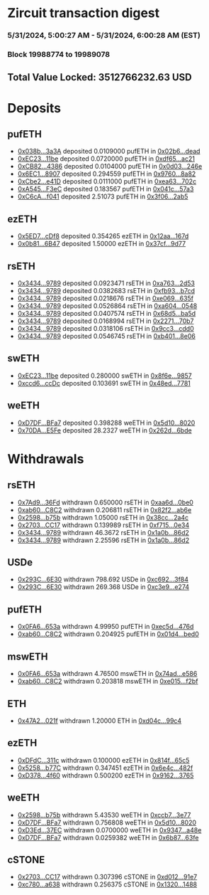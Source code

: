 # Zircuit transaction digest
### 5/31/2024, 5:00:27 AM - 5/31/2024, 6:00:28 AM (EST)
### Block 19988774 to 19989078

## Total Value Locked: 3512766232.63 USD

# Deposits
## pufETH
- [0x038b...3a3A](https://etherscan.io/address/0x038bE1a3d66E1Fe6b7c5BaE44176555cDB3f3a3A) deposited 0.0109000 pufETH in [0x02b6...dead](https://etherscan.io/tx/0x038bE1a3d66E1Fe6b7c5BaE44176555cDB3f3a3A)
- [0xEC23...11be](https://etherscan.io/address/0xEC23e1C26d50657BadBe320E2d6C8f97145111be) deposited 0.0720000 pufETH in [0xdf65...ac21](https://etherscan.io/tx/0xEC23e1C26d50657BadBe320E2d6C8f97145111be)
- [0xCB82...4386](https://etherscan.io/address/0xCB827Ab911D02A35F2De927fab1A7Eca345b4386) deposited 0.0104000 pufETH in [0x0d03...246e](https://etherscan.io/tx/0xCB827Ab911D02A35F2De927fab1A7Eca345b4386)
- [0x6EC1...8907](https://etherscan.io/address/0x6EC1Af6B3ED5F2b1aB8FCB7da048A20B4B098907) deposited 0.294559 pufETH in [0x9760...8a82](https://etherscan.io/tx/0x6EC1Af6B3ED5F2b1aB8FCB7da048A20B4B098907)
- [0xCbe2...e41D](https://etherscan.io/address/0xCbe2EdBde30db4c2AD3020Efe67fe106D887e41D) deposited 0.0111000 pufETH in [0xea63...702c](https://etherscan.io/tx/0xCbe2EdBde30db4c2AD3020Efe67fe106D887e41D)
- [0xA545...F3eC](https://etherscan.io/address/0xA54510fDb3dCD809B1A36d8fc3dBC600F7f6F3eC) deposited 0.183567 pufETH in [0x041c...57a3](https://etherscan.io/tx/0xA54510fDb3dCD809B1A36d8fc3dBC600F7f6F3eC)
- [0xC6cA...f041](https://etherscan.io/address/0xC6cAaf025C30290843AC3A43F83A29AfE7e0f041) deposited 2.51073 pufETH in [0x3f06...2ab5](https://etherscan.io/tx/0xC6cAaf025C30290843AC3A43F83A29AfE7e0f041)
## ezETH
- [0x5ED7...cDf8](https://etherscan.io/address/0x5ED74b957fd198F81A91DEBA94A6a5Cd1B96cDf8) deposited 0.354265 ezETH in [0x12aa...167d](https://etherscan.io/tx/0x5ED74b957fd198F81A91DEBA94A6a5Cd1B96cDf8)
- [0x0b81...6B47](https://etherscan.io/address/0x0b8141D972E69c358a3d83B97e2d4D9f02036B47) deposited 1.50000 ezETH in [0x37cf...9d77](https://etherscan.io/tx/0x0b8141D972E69c358a3d83B97e2d4D9f02036B47)
## rsETH
- [0x3434...9789](https://etherscan.io/address/0x34349c5569e7B846c3558961552D2202760A9789) deposited 0.0923471 rsETH in [0xa763...2d53](https://etherscan.io/tx/0x34349c5569e7B846c3558961552D2202760A9789)
- [0x3434...9789](https://etherscan.io/address/0x34349c5569e7B846c3558961552D2202760A9789) deposited 0.0382683 rsETH in [0xfb93...b7cd](https://etherscan.io/tx/0x34349c5569e7B846c3558961552D2202760A9789)
- [0x3434...9789](https://etherscan.io/address/0x34349c5569e7B846c3558961552D2202760A9789) deposited 0.0218676 rsETH in [0xe069...635f](https://etherscan.io/tx/0x34349c5569e7B846c3558961552D2202760A9789)
- [0x3434...9789](https://etherscan.io/address/0x34349c5569e7B846c3558961552D2202760A9789) deposited 0.0526864 rsETH in [0xa604...0548](https://etherscan.io/tx/0x34349c5569e7B846c3558961552D2202760A9789)
- [0x3434...9789](https://etherscan.io/address/0x34349c5569e7B846c3558961552D2202760A9789) deposited 0.0407574 rsETH in [0x68d5...ba5d](https://etherscan.io/tx/0x34349c5569e7B846c3558961552D2202760A9789)
- [0x3434...9789](https://etherscan.io/address/0x34349c5569e7B846c3558961552D2202760A9789) deposited 0.0168994 rsETH in [0x2271...70b7](https://etherscan.io/tx/0x34349c5569e7B846c3558961552D2202760A9789)
- [0x3434...9789](https://etherscan.io/address/0x34349c5569e7B846c3558961552D2202760A9789) deposited 0.0318106 rsETH in [0x9cc3...cdd0](https://etherscan.io/tx/0x34349c5569e7B846c3558961552D2202760A9789)
- [0x3434...9789](https://etherscan.io/address/0x34349c5569e7B846c3558961552D2202760A9789) deposited 0.0546745 rsETH in [0xb401...8e06](https://etherscan.io/tx/0x34349c5569e7B846c3558961552D2202760A9789)
## swETH
- [0xEC23...11be](https://etherscan.io/address/0xEC23e1C26d50657BadBe320E2d6C8f97145111be) deposited 0.280000 swETH in [0x8f6e...9857](https://etherscan.io/tx/0xEC23e1C26d50657BadBe320E2d6C8f97145111be)
- [0xccd6...ccDc](https://etherscan.io/address/0xccd61609311B6C538b65389424F77d7573f3ccDc) deposited 0.103691 swETH in [0x48ed...7781](https://etherscan.io/tx/0xccd61609311B6C538b65389424F77d7573f3ccDc)
## weETH
- [0xD7DF...BFa7](https://etherscan.io/address/0xD7DF7E085214743530afF339aFC420c7c720BFa7) deposited 0.398288 weETH in [0x5d10...8020](https://etherscan.io/tx/0xD7DF7E085214743530afF339aFC420c7c720BFa7)
- [0x70DA...E5Fe](https://etherscan.io/address/0x70DAaAc436465A0D03e45916FA68DDeE6086E5Fe) deposited 28.2327 weETH in [0x262d...6bde](https://etherscan.io/tx/0x70DAaAc436465A0D03e45916FA68DDeE6086E5Fe)
# Withdrawals
## rsETH
- [0x7Ad9...36Fd](https://etherscan.io/address/0x7Ad9ecD7940b6a49119B6Ce4B14bEC6c4dBd36Fd) withdrawn 0.650000 rsETH in [0xaa6d...0be0](https://etherscan.io/tx/0x7Ad9ecD7940b6a49119B6Ce4B14bEC6c4dBd36Fd)
- [0xab60...C8C2](https://etherscan.io/address/0xab6073bBBEDD8794C6A44FEBd84C26d79857C8C2) withdrawn 0.206811 rsETH in [0x82f2...ab6e](https://etherscan.io/tx/0xab6073bBBEDD8794C6A44FEBd84C26d79857C8C2)
- [0x2598...b75b](https://etherscan.io/address/0x2598b55772F0685156Ff74c44980B8c28344b75b) withdrawn 1.05000 rsETH in [0x38cc...2a4c](https://etherscan.io/tx/0x2598b55772F0685156Ff74c44980B8c28344b75b)
- [0x2703...CC17](https://etherscan.io/address/0x2703207Cd7e5f96a3d04c0F83E52432a8168CC17) withdrawn 0.139989 rsETH in [0xf715...0e34](https://etherscan.io/tx/0x2703207Cd7e5f96a3d04c0F83E52432a8168CC17)
- [0x3434...9789](https://etherscan.io/address/0x34349c5569e7B846c3558961552D2202760A9789) withdrawn 46.3672 rsETH in [0x1a0b...86d2](https://etherscan.io/tx/0x34349c5569e7B846c3558961552D2202760A9789)
- [0x3434...9789](https://etherscan.io/address/0x34349c5569e7B846c3558961552D2202760A9789) withdrawn 2.25596 rsETH in [0x1a0b...86d2](https://etherscan.io/tx/0x34349c5569e7B846c3558961552D2202760A9789)
## USDe
- [0x293C...6E30](https://etherscan.io/address/0x293C6937D8D82e05B01335F7B33FBA0c8e256E30) withdrawn 798.692 USDe in [0xc692...3f84](https://etherscan.io/tx/0x293C6937D8D82e05B01335F7B33FBA0c8e256E30)
- [0x293C...6E30](https://etherscan.io/address/0x293C6937D8D82e05B01335F7B33FBA0c8e256E30) withdrawn 269.368 USDe in [0xc3e9...e274](https://etherscan.io/tx/0x293C6937D8D82e05B01335F7B33FBA0c8e256E30)
## pufETH
- [0x0FA6...653a](https://etherscan.io/address/0x0FA699182DFa78f1A22f8aBd4c93923dce5d653a) withdrawn 4.99950 pufETH in [0xec5d...476d](https://etherscan.io/tx/0x0FA699182DFa78f1A22f8aBd4c93923dce5d653a)
- [0xab60...C8C2](https://etherscan.io/address/0xab6073bBBEDD8794C6A44FEBd84C26d79857C8C2) withdrawn 0.204925 pufETH in [0x01d4...bed0](https://etherscan.io/tx/0xab6073bBBEDD8794C6A44FEBd84C26d79857C8C2)
## mswETH
- [0x0FA6...653a](https://etherscan.io/address/0x0FA699182DFa78f1A22f8aBd4c93923dce5d653a) withdrawn 4.76500 mswETH in [0x74ad...e586](https://etherscan.io/tx/0x0FA699182DFa78f1A22f8aBd4c93923dce5d653a)
- [0xab60...C8C2](https://etherscan.io/address/0xab6073bBBEDD8794C6A44FEBd84C26d79857C8C2) withdrawn 0.203818 mswETH in [0xe015...f2bf](https://etherscan.io/tx/0xab6073bBBEDD8794C6A44FEBd84C26d79857C8C2)
## ETH
- [0x47A2...021f](https://etherscan.io/address/0x47A20A79Ed7a7C6d776E29ed852d3aB7f1E1021f) withdrawn 1.20000 ETH in [0xd04c...99c4](https://etherscan.io/tx/0x47A20A79Ed7a7C6d776E29ed852d3aB7f1E1021f)
## ezETH
- [0xDFdC...311c](https://etherscan.io/address/0xDFdC2183d4De37227BEe9F873d1aD0F430F2311c) withdrawn 0.100000 ezETH in [0x814f...65c5](https://etherscan.io/tx/0xDFdC2183d4De37227BEe9F873d1aD0F430F2311c)
- [0x5258...b77C](https://etherscan.io/address/0x5258aa818673E5c9299298D05944Abc8fd2ab77C) withdrawn 0.347451 ezETH in [0x6e4c...482f](https://etherscan.io/tx/0x5258aa818673E5c9299298D05944Abc8fd2ab77C)
- [0xD378...4f60](https://etherscan.io/address/0xD378801b72217531eF68d7ef4Bc7C609E4b54f60) withdrawn 0.500200 ezETH in [0x9162...3765](https://etherscan.io/tx/0xD378801b72217531eF68d7ef4Bc7C609E4b54f60)
## weETH
- [0x2598...b75b](https://etherscan.io/address/0x2598b55772F0685156Ff74c44980B8c28344b75b) withdrawn 5.43530 weETH in [0xccb7...3e77](https://etherscan.io/tx/0x2598b55772F0685156Ff74c44980B8c28344b75b)
- [0xD7DF...BFa7](https://etherscan.io/address/0xD7DF7E085214743530afF339aFC420c7c720BFa7) withdrawn 0.756808 weETH in [0x5d10...8020](https://etherscan.io/tx/0xD7DF7E085214743530afF339aFC420c7c720BFa7)
- [0xD3Ed...37EC](https://etherscan.io/address/0xD3Edeb449B2F93210D19e19A9E7f348998F437EC) withdrawn 0.0700000 weETH in [0x9347...a48e](https://etherscan.io/tx/0xD3Edeb449B2F93210D19e19A9E7f348998F437EC)
- [0xD7DF...BFa7](https://etherscan.io/address/0xD7DF7E085214743530afF339aFC420c7c720BFa7) withdrawn 0.0259382 weETH in [0x6b87...63fe](https://etherscan.io/tx/0xD7DF7E085214743530afF339aFC420c7c720BFa7)
## cSTONE
- [0x2703...CC17](https://etherscan.io/address/0x2703207Cd7e5f96a3d04c0F83E52432a8168CC17) withdrawn 0.307396 cSTONE in [0xd012...91e7](https://etherscan.io/tx/0x2703207Cd7e5f96a3d04c0F83E52432a8168CC17)
- [0xc780...a638](https://etherscan.io/address/0xc78005Eb0Bc5639B3E18fecAfb9b1d077093a638) withdrawn 0.256375 cSTONE in [0x1320...1488](https://etherscan.io/tx/0xc78005Eb0Bc5639B3E18fecAfb9b1d077093a638)
